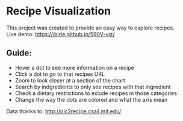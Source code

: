 # Recipe Visualization
This project was created to provide an easy way to explore recipes.  
Live demo: https://ibirle.github.io/590V-viz/

## Guide:  
* Hover a dot to see more information on a recipe
* Click a dot to go to that recipes URL
* Zoom to look closer at a section of the chart
* Search by indgredients to only see recipes with that ingredient
* Check a dietary restrictions to exlude recipes in those categories
* Change the way the dots are colored and what the axis mean


Data thanks to: http://pic2recipe.csail.mit.edu/
